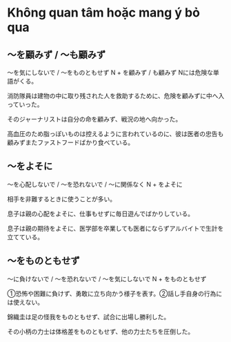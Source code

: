 # Không quan tâm hoặc mang ý bỏ qua


## 〜を顧みず / 〜も顧みず
〜を気にしないで / 〜をものともせず
N + を顧みず / も顧みず Nには危険な単語がくる。



消防隊員は建物の中に取り残された人を救助するために、危険を顧みずに中へ入っていった。

そのジャーナリストは自分の命を顧みず、戦況の地へ向かった。

高血圧のため脂っぽいものは控えるように言われているのに、彼は医者の忠告も顧みずまたファストフードばかり食べている。

## 〜をよそに
〜を心配しないで / 〜を恐れないで / 〜に関係なく
N + をよそに


相手を非難するときに使うことが多い。

息子は親の心配をよそに、仕事もせずに毎日遊んでばかりしている。

息子は親の期待をよそに、医学部を卒業しても医者にならずアルバイトで生計を立てている。

## 〜をものともせず
〜に負けないで / 〜を恐れないで / 〜を気にしないで
N + をものともせず


①恐怖や困難に負けず、勇敢に立ち向かう様子を表す。②話し手自身の行為には使えない。

錦織圭は足の怪我をものともせず、試合に出場し勝利した。

その小柄の力士は体格差をものともせず、他の力士たちを圧倒した。

